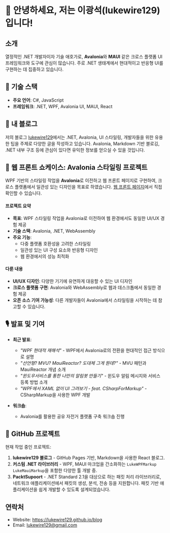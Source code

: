 # 👋 안녕하세요, 저는 이광석(lukewire129)입니다!

## 소개
열정적인 .NET 개발자이자 기술 애호가로, **Avalonia**와 **MAUI** 같은 크로스 플랫폼 UI 프레임워크와 도구에 관심이 많습니다. 주로 .NET 생태계에서 현대적이고 반응형 UI를 구현하는 데 집중하고 있습니다.

## 🔧 기술 스택
- **주요 언어**: C#, JavaScript
- **프레임워크**: .NET, WPF, Avalonia UI, MAUI, React

## 📖 내 블로그
저의 블로그 [lukewire129](https://lukewire129.github.io/blog/)에서는 .NET, Avalonia, UI 스타일링, 개발자들을 위한 유용한 팁을 주제로 다양한 글을 작성하고 있습니다. Avalonia, Markdown 기반 블로깅, .NET 내부 구조 등에 관심이 있다면 유익한 정보를 얻으실 수 있을 것입니다.

## 📂 웹 프론트 쇼케이스: Avalonia 스타일링 프로젝트
WPF 기반의 스타일링 작업을 **Avalonia**로 이전하고 웹 프론트 페이지로 구현하여, 크로스 플랫폼에서 일관성 있는 디자인을 목표로 하였습니다. [웹 프론트 페이지](https://delightful-profiterole-0fa25d.netlify.app/)에서 직접 확인할 수 있습니다.

#### 프로젝트 요약
- **목표**: WPF 스타일링 작업을 Avalonia로 이전하여 웹 환경에서도 동일한 UI/UX 경험 제공
- **기술 스택**: Avalonia, .NET, WebAssembly
- **주요 기능**:
  - 다중 플랫폼 호환성을 고려한 스타일링
  - 일관성 있는 UI 구성 요소와 반응형 디자인
  - 웹 환경에서의 성능 최적화

#### 다룬 내용
- **UI/UX 디자인**: 다양한 기기에 유연하게 대응할 수 있는 UI 디자인
- **크로스 플랫폼 구현**: Avalonia와 WebAssembly로 웹과 데스크톱에서 동일한 경험 제공
- **오픈 소스 기여 가능성**: 다른 개발자들이 Avalonia에서 스타일링을 시작하는 데 참고할 수 있습니다.

## 🎙️ 발표 및 기여
- **최근 발표**:
  - *"WPF 현대적 재해석"* - WPF에서 Avalonia로의 전환을 현대적인 접근 방식으로 설명
  - *"선언형? MVU? MauiReactor? 도대체 그게 뭔데?"* - MVU 패턴과 MauiReactor 개념 소개
  - *"윈도우서비스를 통한 나만의 알림봇 만들기"* - 윈도우 알림 메시지와 서비스 등록 방법 소개
  - *"WPF에서 XAML 없이 UI 그려보기 - feat. CSharpForMarkup"* - CSharpMarkup을 사용한 WPF 개발

- **워크숍**:
  - Avalonia를 활용한 공유 자전거 플랫폼 구축 워크숍 진행

## 📂 GitHub 프로젝트
현재 작업 중인 프로젝트:
1. **lukewire129 블로그** - GitHub Pages 기반, Markdown을 사용한 React 블로그.
2. **커스텀 .NET 라이브러리** - WPF, MAUI 마크업을 간소화하는 `LukeWPFMarkup` `LukeMauiMarkup`을 포함한 다양한 툴 개발 중.
3. **PacktSupoort** - .NET Standard 2.1을 대상으로 하는 패킷 처리 라이브러리로, 네트워크 애플리케이션에서 패킷의 생성, 분석, 전송 등을 지원합니다. 패킷 기반 애플리케이션을 쉽게 개발할 수 있도록 설계되었습니다.


## 연락처
- Website: https://lukewire129.github.io/blog
- Email: lukewire129@gmail.com